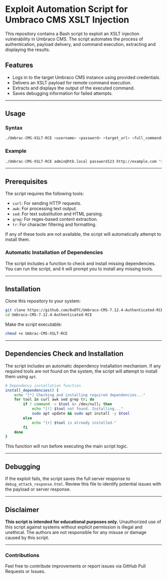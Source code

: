 # Exploit Automation Script for Umbraco CMS XSLT Injection

This repository contains a Bash script to exploit an XSLT injection vulnerability in Umbraco CMS. The script automates the process of authentication, payload delivery, and command execution, extracting and displaying the results.

## Features

- Logs in to the target Umbraco CMS instance using provided credentials.
- Delivers an XSLT payload for remote command execution.
- Extracts and displays the output of the executed command.
- Saves debugging information for failed attempts.

---

## Usage

### Syntax

```bash
./Umbrac-CMS-XSLT-RCE <username> <password> <target_url> <full_command>
```

### Example

```bash
./Umbrac-CMS-XSLT-RCE admin@htb.local password123 http://example.com "systeminfo"
```

---

## Prerequisites

The script requires the following tools:
- `curl`: For sending HTTP requests.
- `awk`: For processing text output.
- `sed`: For text substitution and HTML parsing.
- `grep`: For regex-based content extraction.
- `tr`: For character filtering and formatting.

If any of these tools are not available, the script will automatically attempt to install them.

### Automatic Installation of Dependencies

The script includes a function to check and install missing dependencies. You can run the script, and it will prompt you to install any missing tools.

---

## Installation

Clone this repository to your system:

```bash
git clone https://github.com/0xDTC/Umbraco-CMS-7.12.4-Authenticated-RCE.git
cd Umbraco-CMS-7.12.4-Authenticated-RCE
```

Make the script executable:

```bash
chmod +x Umbrac-CMS-XSLT-RCE
```

---

## Dependencies Check and Installation

The script includes an automatic dependency installation mechanism. If any required tools are not found on the system, the script will attempt to install them using `apt`.

```bash
# Dependency installation function
install_dependencies() {
    echo "[*] Checking and installing required dependencies..."
    for tool in curl awk sed grep tr; do
        if ! command -v $tool &> /dev/null; then
            echo "[!] $tool not found. Installing..."
            sudo apt update && sudo apt install -y $tool
        else
            echo "[+] $tool is already installed."
        fi
    done
}
```

This function will run before executing the main script logic.

---

## Debugging

If the exploit fails, the script saves the full server response to `debug_attack_response.html`. Review this file to identify potential issues with the payload or server response.

---

## Disclaimer

**This script is intended for educational purposes only.** Unauthorized use of this script against systems without explicit permission is illegal and unethical. The authors are not responsible for any misuse or damage caused by this script.

---


### Contributions

Feel free to contribute improvements or report issues via GitHub Pull Requests or Issues.
